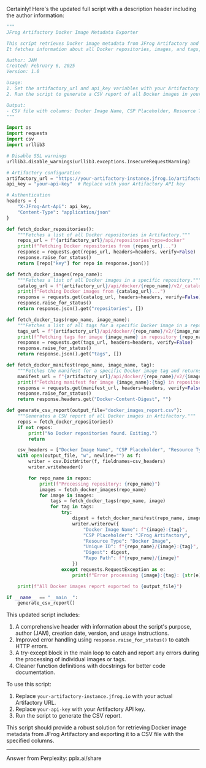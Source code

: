 Certainly! Here's the updated full script with a description header including the author information:

```python
"""
JFrog Artifactory Docker Image Metadata Exporter

This script retrieves Docker image metadata from JFrog Artifactory and exports it to a CSV file.
It fetches information about all Docker repositories, images, and tags, including their digests.

Author: JAM
Created: February 6, 2025
Version: 1.0

Usage:
1. Set the artifactory_url and api_key variables with your Artifactory instance details.
2. Run the script to generate a CSV report of all Docker images in your Artifactory.

Output:
- CSV file with columns: Docker Image Name, CSP Placeholder, Resource Type, Unique ID, Digest, Repo Path
"""

import os
import requests
import csv
import urllib3

# Disable SSL warnings
urllib3.disable_warnings(urllib3.exceptions.InsecureRequestWarning)

# Artifactory configuration
artifactory_url = "https://your-artifactory-instance.jfrog.io/artifactory"  # Replace with your Artifactory URL
api_key = "your-api-key"  # Replace with your Artifactory API key

# Authentication
headers = {
    "X-JFrog-Art-Api": api_key,
    "Content-Type": "application/json"
}

def fetch_docker_repositories():
    """Fetches a list of all Docker repositories in Artifactory."""
    repos_url = f"{artifactory_url}/api/repositories?type=docker"
    print(f"Fetching Docker repositories from {repos_url}...")
    response = requests.get(repos_url, headers=headers, verify=False)
    response.raise_for_status()
    return [repo["key"] for repo in response.json()]

def fetch_docker_images(repo_name):
    """Fetches a list of all Docker images in a specific repository."""
    catalog_url = f"{artifactory_url}/api/docker/{repo_name}/v2/_catalog"
    print(f"Fetching Docker images from {catalog_url}...")
    response = requests.get(catalog_url, headers=headers, verify=False)
    response.raise_for_status()
    return response.json().get("repositories", [])

def fetch_docker_tags(repo_name, image_name):
    """Fetches a list of all tags for a specific Docker image in a repository."""
    tags_url = f"{artifactory_url}/api/docker/{repo_name}/v2/{image_name}/tags/list"
    print(f"Fetching tags for image {image_name} in repository {repo_name}...")
    response = requests.get(tags_url, headers=headers, verify=False)
    response.raise_for_status()
    return response.json().get("tags", [])

def fetch_docker_manifest(repo_name, image_name, tag):
    """Fetches the manifest for a specific Docker image tag and returns the digest."""
    manifest_url = f"{artifactory_url}/api/docker/{repo_name}/v2/{image_name}/manifests/{tag}"
    print(f"Fetching manifest for image {image_name}:{tag} in repository {repo_name}...")
    response = requests.get(manifest_url, headers=headers, verify=False)
    response.raise_for_status()
    return response.headers.get("Docker-Content-Digest", "")

def generate_csv_report(output_file="docker_images_report.csv"):
    """Generates a CSV report of all Docker images in Artifactory."""
    repos = fetch_docker_repositories()
    if not repos:
        print("No Docker repositories found. Exiting.")
        return

    csv_headers = ["Docker Image Name", "CSP Placeholder", "Resource Type", "Unique ID", "Digest", "Repo Path"]
    with open(output_file, "w", newline="") as f:
        writer = csv.DictWriter(f, fieldnames=csv_headers)
        writer.writeheader()

        for repo_name in repos:
            print(f"Processing repository: {repo_name}")
            images = fetch_docker_images(repo_name)
            for image in images:
                tags = fetch_docker_tags(repo_name, image)
                for tag in tags:
                    try:
                        digest = fetch_docker_manifest(repo_name, image, tag)
                        writer.writerow({
                            "Docker Image Name": f"{image}:{tag}",
                            "CSP Placeholder": "JFrog Artifactory",
                            "Resource Type": "Docker Image",
                            "Unique ID": f"{repo_name}/{image}:{tag}",
                            "Digest": digest,
                            "Repo Path": f"{repo_name}/{image}"
                        })
                    except requests.RequestException as e:
                        print(f"Error processing {image}:{tag}: {str(e)}")

    print(f"All Docker images report exported to {output_file}")

if __name__ == "__main__":
    generate_csv_report()
```

This updated script includes:

1. A comprehensive header with information about the script's purpose, author (JAM), creation date, version, and usage instructions.
2. Improved error handling using `response.raise_for_status()` to catch HTTP errors.
3. A try-except block in the main loop to catch and report any errors during the processing of individual images or tags.
4. Cleaner function definitions with docstrings for better code documentation.

To use this script:

1. Replace `your-artifactory-instance.jfrog.io` with your actual Artifactory URL.
2. Replace `your-api-key` with your Artifactory API key.
3. Run the script to generate the CSV report.

This script should provide a robust solution for retrieving Docker image metadata from JFrog Artifactory and exporting it to a CSV file with the specified columns.

---
Answer from Perplexity: pplx.ai/share
